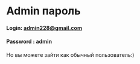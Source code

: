 # Admin пароль
#### Login: admin228@gmail.com
#### Password : admin

Но вы можете зайти как обычный пользователь:)
